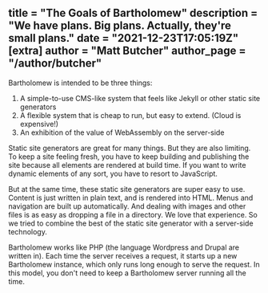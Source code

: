 title = "The Goals of Bartholomew"
description = "We have plans. Big plans. Actually, they're small plans."
date = "2021-12-23T17:05:19Z"
[extra]
author = "Matt Butcher"
author_page = "/author/butcher"
---

Bartholomew is intended to be three things:

1. A simple-to-use CMS-like system that feels like Jekyll or other static site generators
2. A flexible system that is cheap to run, but easy to extend. (Cloud is expensive!)
3. An exhibition of the value of WebAssembly on the server-side

Static site generators are great for many things. But they are also limiting. To keep
a site feeling fresh, you have to keep building and publishing the site because all
elements are rendered at build time. If you want to write dynamic elements of any sort,
you have to resort to JavaScript.

But at the same time, these static site generators are super easy to use. Content is
just written in plain text, and is rendered into HTML. Menus and navigation are
built up automatically. And dealing with images and other files is as easy as dropping
a file in a directory. We love that experience. So we tried to combine the best of the
static site generator with a server-side technology.

Bartholomew works like PHP (the language Wordpress and Drupal are written in). Each
time the server receives a request, it starts up a new Bartholomew instance, which only
runs long enough to serve the request. In this model, you don't need to keep a
Bartholomew server running all the time.
